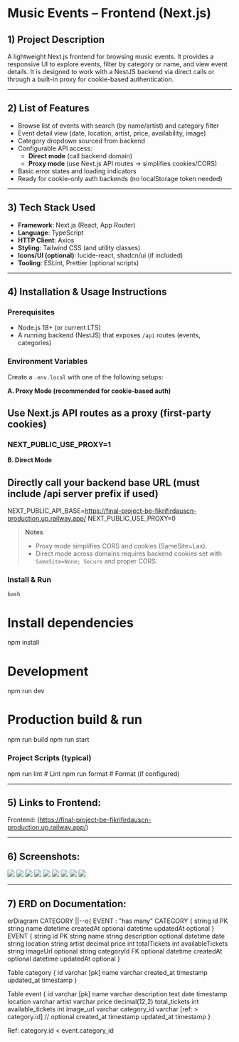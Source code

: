 # Music Events – Frontend (Next.js)

## 1) Project Description
A lightweight Next.js frontend for browsing music events. It provides a responsive UI to explore events, filter by category or name, and view event details. It is designed to work with a NestJS backend via direct calls or through a built-in proxy for cookie-based authentication.

---

## 2) List of Features
- Browse list of events with search (by name/artist) and category filter
- Event detail view (date, location, artist, price, availability, image)
- Category dropdown sourced from backend
- Configurable API access:
  - **Direct mode** (call backend domain)
  - **Proxy mode** (use Next.js API routes → simplifies cookies/CORS)
- Basic error states and loading indicators
- Ready for cookie-only auth backends (no localStorage token needed)

---

## 3) Tech Stack Used
- **Framework**: Next.js (React, App Router)
- **Language**: TypeScript
- **HTTP Client**: Axios
- **Styling**: Tailwind CSS (and utility classes)
- **Icons/UI (optional)**: lucide-react, shadcn/ui (if included)
- **Tooling**: ESLint, Prettier (optional scripts)

---

## 4) Installation & Usage Instructions

### Prerequisites
- Node.js 18+ (or current LTS)
- A running backend (NestJS) that exposes `/api` routes (events, categories)

### Environment Variables
Create a `.env.local` with one of the following setups:

**A. Proxy Mode (recommended for cookie-based auth)**

## Use Next.js API routes as a proxy (first-party cookies)
### NEXT_PUBLIC_USE_PROXY=1
**B. Direct Mode**

## Directly call your backend base URL (must include /api server prefix if used)
NEXT_PUBLIC_API_BASE=https://final-project-be-fikrifirdauscn-production.up.railway.app/
NEXT_PUBLIC_USE_PROXY=0


> **Notes**
> - Proxy mode simplifies CORS and cookies (SameSite=Lax).
> - Direct mode across domains requires backend cookies set with `SameSite=None; Secure` and proper CORS.

### Install & Run
```bash```
# Install dependencies
npm install

# Development
npm run dev

# Production build & run
npm run build
npm run start

### Project Scripts (typical)
npm run lint         # Lint
npm run format       # Format (if configured)


---
## 5) Links to Frontend:
Frontend: (https://final-project-be-fikrifirdauscn-production.up.railway.app/)

---
## 6) Screenshots:
<img src=docs/screenshots/Snipaste_2025-08-29_23-53-38.png>
<img src=docs/screenshots/Snipaste_2025-08-29_23-54-20.png>
<img src=docs/screenshots/Snipaste_2025-08-29_23-54-34.png>
<img src=docs/screenshots/Snipaste_2025-08-29_23-54-42.png>
<img src=docs/screenshots/Snipaste_2025-08-29_23-55-03.png>
<img src=docs/screenshots/Snipaste_2025-08-29_23-55-03.png>
<img src=docs/screenshots/Snipaste_2025-08-29_23-55-13.png>
<img src=docs/screenshots/Snipaste_2025-08-29_23-55-44.png>
<img src=docs/screenshots/Snipaste_2025-08-29_23-56-18.png>

---
## 7) ERD on Documentation:


erDiagram
  CATEGORY ||--o{ EVENT : "has many"
  CATEGORY {
    string id PK
    string name
    datetime createdAt optional
    datetime updatedAt optional
  }
  EVENT {
    string id PK
    string name
    string description optional
    datetime date
    string location
    string artist
    decimal price
    int totalTickets
    int availableTickets
    string imageUrl optional
    string categoryId FK optional
    datetime createdAt optional
    datetime updatedAt optional
  }


Table category {
  id          varchar [pk]
  name        varchar
  created_at  timestamp
  updated_at  timestamp
}

Table event {
  id                varchar [pk]
  name              varchar
  description       text
  date              timestamp
  location          varchar
  artist            varchar
  price             decimal(12,2)
  total_tickets     int
  available_tickets int
  image_url         varchar
  category_id       varchar [ref: > category.id] // optional
  created_at        timestamp
  updated_at        timestamp
}

Ref: category.id < event.category_id


